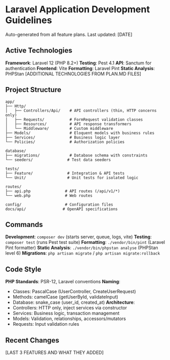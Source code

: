 # Laravel Application Development Guidelines

Auto-generated from all feature plans. Last updated: [DATE]

## Active Technologies
**Framework**: Laravel 12 (PHP 8.2+)
**Testing**: Pest 4.1
**API**: Sanctum for authentication
**Frontend**: Vite
**Formatting**: Laravel Pint
**Static Analysis**: PHPStan
[ADDITIONAL TECHNOLOGIES FROM PLAN.MD FILES]

## Project Structure
```
app/
├── Http/
│   ├── Controllers/Api/    # API controllers (thin, HTTP concerns only)
│   ├── Requests/           # FormRequest validation classes
│   ├── Resources/          # API response transformers
│   └── Middleware/         # Custom middleware
├── Models/                 # Eloquent models with business rules
├── Services/               # Business logic layer
└── Policies/               # Authorization policies

database/
├── migrations/             # Database schema with constraints
└── seeders/               # Test data seeders

tests/
├── Feature/               # Integration & API tests
└── Unit/                  # Unit tests for isolated logic

routes/
├── api.php               # API routes (/api/v1/*)
└── web.php               # Web routes

config/                   # Configuration files
docs/api/                # OpenAPI specifications
```

## Commands
**Development**: `composer dev` (starts server, queue, logs, vite)
**Testing**: `composer test` (runs Pest test suite)
**Formatting**: `./vendor/bin/pint` (Laravel Pint formatter)
**Static Analysis**: `./vendor/bin/phpstan analyse` (PHPStan level 6)
**Migrations**: `php artisan migrate` / `php artisan migrate:rollback`

## Code Style
**PHP Standards**: PSR-12, Laravel conventions
**Naming**:
  - Classes: PascalCase (UserController, CreateUserRequest)
  - Methods: camelCase (getUserById, validateInput)
  - Database: snake_case (user_id, created_at)
**Architecture**:
  - Controllers: HTTP only, inject services via constructor
  - Services: Business logic, transaction management
  - Models: Validation, relationships, accessors/mutators
  - Requests: Input validation rules

## Recent Changes
[LAST 3 FEATURES AND WHAT THEY ADDED]

<!-- MANUAL ADDITIONS START -->
<!-- MANUAL ADDITIONS END -->